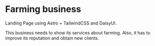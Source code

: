# Farming business

Landing Page using Astro + TailwindCSS and DaisyUI.

This business needs to show its services about farming. Also, it has to improve its reputation and obtain new clients.
